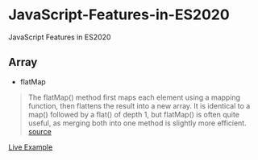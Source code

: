 # JavaScript-Features-in-ES2020
JavaScript Features in ES2020

## Array

- flatMap

> The flatMap() method first maps each element using a mapping function, then flattens the result into a new array. It is identical to a map() followed by a flat() of depth 1, but flatMap() is often quite useful, as merging both into one method is slightly more efficient. [source](https://developer.mozilla.org/en-US/docs/Web/JavaScript/Reference/Global_Objects/Array/flatMap)

[Live Example](https://codesandbox.io/s/autumn-cherry-185y8?file=/src/index.js)
